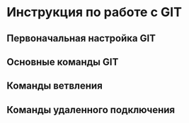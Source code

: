 # Инструкция по работе с GIT

## Первоначальная настройка GIT

## Основные команды GIT

## Команды ветвления

## Команды удаленного подключения

